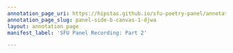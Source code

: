 ```yaml
---
annotation_page_uri: https://hipstas.github.io/sfu-poetry-panel/annotations/panel-side-b-canvas-1-djwa.json
annotation_page_slug: panel-side-b-canvas-1-djwa
layout: annotation_page
manifest_label: 'SFU Panel Recording: Part 2'

---
```

